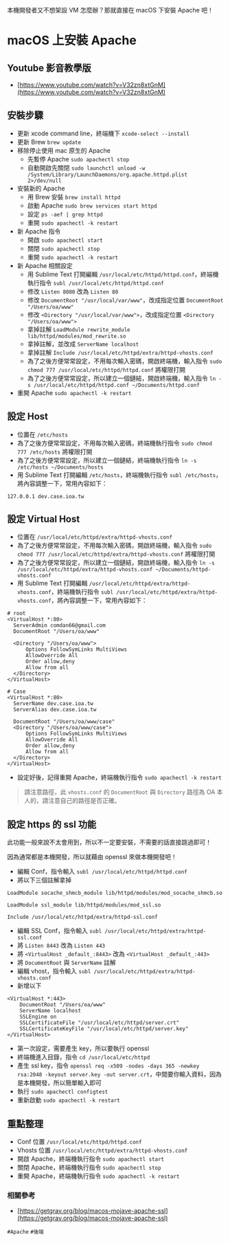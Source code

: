 本機開發者又不想架設 VM 怎麼辦？那就直接在 macOS 下安裝 Apache 吧！

# macOS 上安裝 Apache
## Youtube 影音教學版
* [https://www.youtube.com/watch?v=V32zn8xtGnM](https://www.youtube.com/watch?v=V32zn8xtGnM)

## 安裝步驟
* 更新 xcode command line，終端機下 `xcode-select --install`
* 更新 Brew `brew update`
* 移除停止使用 mac 原生的 Apache
	* 先暫停 Apache `sudo apachectl stop`
	* 自動開啟先關閉 `sudo launchctl unload -w /System/Library/LaunchDaemons/org.apache.httpd.plist 2>/dev/null`
* 安裝新的 Apache
	* 用 Brew 安裝 `brew install httpd`
	* 啟動 Apache `sudo brew services start httpd`
	* 設定 `ps -aef | grep httpd`
	* 重開 `sudo apachectl -k restart`
* 新 Apache 指令
	* 開啟 `sudo apachectl start`
	* 關閉 `sudo apachectl stop`
	* 重開 `sudo apachectl -k restart`
* 新 Apache 相關設定
	* 用 Sublime Text 打開編輯 `/usr/local/etc/httpd/httpd.conf`，終端機執行指令 `subl /usr/local/etc/httpd/httpd.conf`
	* 修改 `Listen 8080` 改為 `Listen 80`
	* 修改 `DocumentRoot "/usr/local/var/www"`，改成指定位置 `DocumentRoot "/Users/oa/www"`
	* 修改 `<Directory "/usr/local/var/www">`，改成指定位置 `<Directory "/Users/oa/www">`
	* 拿掉註解 `LoadModule rewrite_module lib/httpd/modules/mod_rewrite.so`
	* 拿掉註解，並改成 `ServerName localhost`
	* 拿掉註解 `Include /usr/local/etc/httpd/extra/httpd-vhosts.conf`
	* 為了之後方便常常設定，不用每次輸入密碼，開啟終端機，輸入指令 `sudo chmod 777 /usr/local/etc/httpd/httpd.conf` 將權限打開
	* 為了之後方便常常設定，所以建立一個鏈結，開啟終端機，輸入指令 `ln -s /usr/local/etc/httpd/httpd.conf ~/Documents/httpd.conf`
* 重開 Apache `sudo apachectl -k restart`

## 設定 Host
* 位置在 `/etc/hosts`
* 為了之後方便常常設定，不用每次輸入密碼，終端機執行指令 `sudo chmod 777 /etc/hosts` 將權限打開
* 為了之後方便常常設定，所以建立一個鏈結，終端機執行指令 `ln -s /etc/hosts ~/Documents/hosts`
* 用 Sublime Text 打開編輯 `/etc/hosts`，終端機執行指令 `subl /etc/hosts`，將內容調整一下，常用內容如下：

```
127.0.0.1 dev.case.ioa.tw
```

## 設定 Virtual Host
* 位置在 `/usr/local/etc/httpd/extra/httpd-vhosts.conf`
* 為了之後方便常常設定，不用每次輸入密碼，開啟終端機，輸入指令 `sudo chmod 777 /usr/local/etc/httpd/extra/httpd-vhosts.conf` 將權限打開
* 為了之後方便常常設定，所以建立一個鏈結，開啟終端機，輸入指令 `ln -s /usr/local/etc/httpd/extra/httpd-vhosts.conf ~/Documents/httpd-vhosts.conf`
* 用 Sublime Text 打開編輯 `/usr/local/etc/httpd/extra/httpd-vhosts.conf`，終端機執行指令 `subl /usr/local/etc/httpd/extra/httpd-vhosts.conf`，將內容調整一下，常用內容如下：

```
# root
<VirtualHost *:80>
  ServerAdmin comdan66@gmail.com
  DocumentRoot "/Users/oa/www"

  <Directory "/Users/oa/www">
      Options FollowSymLinks MultiViews
      AllowOverride All
      Order allow,deny
      Allow from all
  </Directory>
</VirtualHost>

# Case
<VirtualHost *:80>
  ServerName dev.case.ioa.tw
  ServerAlias dev.case.ioa.tw

  DocumentRoot "/Users/oa/www/case"
  <Directory "/Users/oa/www/case">
      Options FollowSymLinks MultiViews
      AllowOverride All
      Order allow,deny
      Allow from all
  </Directory>
</VirtualHost>
```

* 設定好後，記得重開 Apache，終端機執行指令 `sudo apachectl -k restart`

> 請注意路徑，此 `vhosts.conf` 的 `DocumentRoot` 與 `Directory` 路徑為 OA 本人的，請注意自己的路徑是否正確。

## 設定 https 的 ssl 功能
此功能一般來說不太會用到，所以不一定要安裝，不需要的話直接跳過即可！

因為通常都是本機開發，所以就藉由 openssl 來做本機開發吧！

* 編輯 Conf，指令輸入 `subl /usr/local/etc/httpd/httpd.conf`
* 將以下三個註解拿掉

```
LoadModule socache_shmcb_module lib/httpd/modules/mod_socache_shmcb.so
```

```
LoadModule ssl_module lib/httpd/modules/mod_ssl.so
```

```
Include /usr/local/etc/httpd/extra/httpd-ssl.conf
```

* 編輯 SSL Conf，指令輸入 `subl /usr/local/etc/httpd/extra/httpd-ssl.conf`
* 將 `Listen 8443` 改為 `Listen 443`
* 將 `<VirtualHost _default_:8443>` 改為 `<VirtualHost _default_:443>`
* 將 `DocumentRoot` 與 `ServerName` 註解
* 編輯 vhost，指令輸入 `subl /usr/local/etc/httpd/extra/httpd-vhosts.conf`
* 新增以下

```
<VirtualHost *:443>
    DocumentRoot "/Users/oa/www"
    ServerName localhost
    SSLEngine on
    SSLCertificateFile "/usr/local/etc/httpd/server.crt"
    SSLCertificateKeyFile "/usr/local/etc/httpd/server.key"
</VirtualHost>
```

* 第一次設定，需要產生 key，所以要執行 openssl
* 終端機進入目錄，指令 `cd /usr/local/etc/httpd`
* 產生 ssl key，指令 `openssl req -x509 -nodes -days 365 -newkey rsa:2048 -keyout server.key -out server.crt`，中間要你輸入資料，因為是本機開發，所以簡單輸入即可
* 執行 `sudo apachectl configtest`
* 重新啟動 `sudo apachectl -k restart`

## 重點整理
* Conf 位置 `/usr/local/etc/httpd/httpd.conf`
* Vhosts 位置 `/usr/local/etc/httpd/extra/httpd-vhosts.conf`
* 開啟 Apache，終端機執行指令 `sudo apachectl start`
* 關閉 Apache，終端機執行指令 `sudo apachectl stop`
* 重開 Apache，終端機執行指令 `sudo apachectl -k restart`


### 相關參考
* [https://getgrav.org/blog/macos-mojave-apache-ssl](https://getgrav.org/blog/macos-mojave-apache-ssl)

`#Apache` `#後端`
